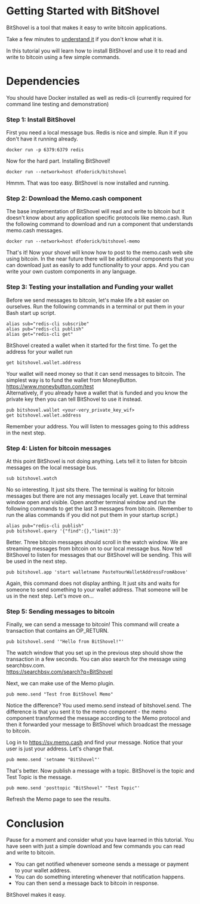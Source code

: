 # Getting Started with BitShovel
BitShovel is a tool that makes it easy to write bitcoin applications. 

Take a few minutes to [understand it](/README.md) if you don't know what it is.

In this tutorial you will learn how to install BitShovel and use it to read and write to bitcoin using a few simple commands.

# Dependencies
You should have Docker installed as well as redis-cli (currently required for command line testing and demonstration)

### Step 1: Install BitShovel
First you need a local message bus. Redis is nice and simple. Run it if you don't have it running already.
```
docker run -p 6379:6379 redis
```
Now for the hard part. Installing BitShovel!
```
docker run --network=host dfoderick/bitshovel
```
Hmmm. That was too easy. BitShovel is now installed and running.
### Step 2: Download the Memo.cash component
The base implementation of BitShovel will read and write to bitcoin but it doesn't know about any application specific protocols like memo.cash. Run the following command to download and run a component that understands memo.cash messages.
```
docker run --network=host dfoderick/bitshovel-memo
```
That's it! Now your shovel will know how to post to the memo.cash web site using bitcoin. In the near future there will be additional components that you can download just as easily to add functionality to your apps. And you can write your own custom components in any language.
### Step 3: Testing your installation and Funding your wallet
Before we send messages to bitcoin, let's make life a bit easier on ourselves. Run the following commands in a terminal or put them in your Bash start up script.
```
alias sub="redis-cli subscribe"
alias pub="redis-cli publish"
alias get="redis-cli get"
```
BitShovel created a wallet when it started for the first time. To get the address for your wallet run
```
get bitshovel.wallet.address
```
Your wallet will need money so that it can send messages to bitcoin. The simplest way is to fund the wallet from MoneyButton. https://www.moneybutton.com/test  
Alternatively, if you already have a wallet that is funded and you know the private key then you can tell BitShovel to use it instead.
```
pub bitshovel.wallet <your-very_private_key_wif>
get bitshovel.wallet.address
```
Remember your address. You will listen to messages going to this address in the next step.
### Step 4: Listen for bitcoin messages
At this point BitShovel is not doing anything. Lets tell it to listen for bitcoin messages on the local message bus.
```
sub bitshovel.watch
```
No so interesting. It just sits there. The terminal is waiting for bitcoin messages but there are not any messages locally yet. Leave that terminal window open and visible.
Open another terminal window and run the following commands to get the last 3 messages from bitcoin.
(Remember to run the alias commands if you did not put them in your startup script.)
```
alias pub="redis-cli publish"
pub bitshovel.query '{"find":{},"limit":3}'
```
Better. Three bitcoin messages should scroll in the watch window. We are streaming messages from bitcoin on to our local message bus. Now tell BitShovel to listen for messages that our BitShovel will be sending. This will be used in the next step.
```
pub bitshovel.app 'start walletname PasteYourWalletAddressFromAbove'
```
Again, this command does not display anthing. It just sits and waits for someone to send something to your wallet address. That someone will be us in the next step. Let's move on...
### Step 5: Sending messages to bitcoin
Finally, we can send a message to bitcoin! This command will create a transaction that contains an OP_RETURN.
```
pub bitshovel.send '"Hello from BitShovel!"'
```
The watch window that you set up in the previous step should show the transaction in a few seconds. You can also search for the message using searchbsv.com.  
https://searchbsv.com/search?q=BitShovel

Next, we can make use of the Memo plugin.
```
pub memo.send "Test from BitShovel Memo"
```
Notice the difference? You used memo.send instead of bitshovel.send. The difference is that you sent it to the memo component - the memo component transformed the message according to the Memo protocol and then it forwarded your message to BitShovel which broadcast the message to bitcoin.

Log in to https://sv.memo.cash and find your message. Notice that your user is just your address. Let's change that.
```
pub memo.send 'setname "BitShovel"'
```
That's better. Now publish a message with a topic. BitShovel is the topic and Test Topic is the message.
```
pub memo.send 'posttopic "BitShovel" "Test Topic"'
```
Refresh the Memo page to see the results.
# Conclusion
Pause for a moment and consider what you have learned in this tutorial. You have seen with just a simple download and few commands you can read and write to bitcoin.
* You can get notified whenever someone sends a message or payment to your wallet address.
* You can do something intereting whenever that notification happens. 
* You can then send a message back to bitcoin in response.

BitShovel makes it easy.
